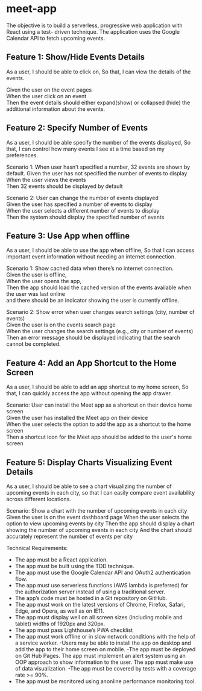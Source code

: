 # meet-app
 
 The objective is to build a serverless, progressive web application with React using
 a test- driven technique. The application uses the Google
 Calendar API to fetch upcoming events.

 ##  Feature 1: Show/Hide Events Details
 As a user,
 I should be able to click on,
 So that, I can view the details of the events.

 Given the user on the event pages <br>
 When the user click on an event <br>
 Then the event details should either expand(show) or collapsed (hide) the additional information about the events.

 ##  Feature 2: Specify Number of Events
 As a user,
 I should be able specify the number of the events displayed,
 So that, I can control how many events I see at a time based on my preferences.

 Scenario 1:  When user hasn’t specified a number, 32 events are shown by default.
    Given the user has not specified the number of events to display <br>
    When the user views the events<br>
    Then 32 events should be displayed by default<br>

Scenario 2: User can change the number of events displayed<br>
    Given the user has specified a number of events to display<br>
    When the user selects a different number of events to display<br>
    Then the system should display the specified number of events

## Feature 3: Use App when offline
As a user,
I should be able to use the app when offline,
So that I can access important event information without needing an internet connection.

Scenario 1: Show cached data when there’s no internet connection.<br>
    Given the user is offline,<br>
    When the user opens the app,<br>
    Then the app should load the cached version of the events available when the user was last online<br>
    and  there should be an indicator showing the user is currently offline. <br>

Scenario 2: Show error when user changes search settings (city, number of events)<br>
    Given the user is on the events search page<br>
    When the user changes the search settings (e.g., city or number of events)<br>
    Then an error message should be displayed indicating that the search cannot be completed.

## Feature 4:  Add an App Shortcut to the Home Screen
As a user,
I should be able to add an app shortcut to my home screen,
So that, I can quickly access the app without opening the app drawer.

Scenario: User can install the Meet app as a shortcut on their device home screen<br>
    Given the user has installed the Meet app on their device<br>
    When the user selects the option to add the app as a shortcut to the home screen<br>
    Then a shortcut icon for the Meet app should be added to the user's home screen

## Feature 5: Display Charts Visualizing Event Details
As a user,
I should be able to see a chart visualizing the number of upcoming events in each city,
so that I can easily compare event availability across different locations.

Scenario: Show a chart with the number of upcoming events in each city
    Given the user is on the event dashboard page
    When the user selects the option to view upcoming events by city
    Then the app should display a chart showing the number of upcoming events in each city
    And the chart should accurately represent the number of events per city


Technical Requirements: 
- The app must be a React application.
- The app must be built using the TDD technique.
- The app must use the Google Calendar API and OAuth2 authentication flow.
- The app must use serverless functions (AWS lambda is preferred) for the authorization server
 instead of using a traditional server.
- The app’s code must be hosted in a Git repository on GitHub.
- The app must work on the latest versions of Chrome, Firefox, Safari, Edge, and Opera, as well
 as on IE11.
- The app must display well on all screen sizes (including mobile and tablet) widths of 1920px
 and 320px.
- The app must pass Lighthouse’s PWA checklist
- The app must work offline or in slow network conditions with the help of a service worker.
-Users may be able to install the app on desktop and add the app to their home screen on
 mobile.
 -The app must be deployed on Git Hub Pages.
 The app must implement an alert system using an OOP approach to show information to the
 user.
 The app must make use of data visualization.
 -The app must be covered by tests with a coverage rate >= 90%.
- The app must be monitored using anonline performance monitoring tool.